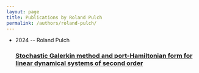 ```yaml
---
layout: page
title: Publications by Roland Pulch
permalink: /authors/roland-pulch/
---
```


<ul class="post-list">
<li><span class='post-meta'>2024 -- Roland Pulch</span><h3><a class='post-link' href='../../stochastic-galerkin-method-and-port-hamiltonian-form-for-linear-dynamical-systems-of-second-order'>Stochastic Galerkin method and port-Hamiltonian form for linear dynamical systems of second order</a></h3></li>

</ul>
